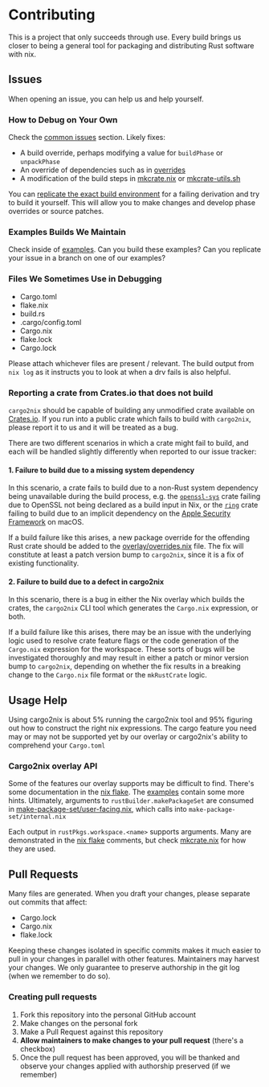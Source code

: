 # Contributing

This is a project that only succeeds through use.  Every build brings us closer
to being a general tool for packaging and distributing Rust software with nix.

## Issues

When opening an issue, you can help us and help yourself.

### How to Debug on Your Own

Check the [common issues][common issues] section.  Likely fixes:

- A build override, perhaps modifying a value for `buildPhase` or `unpackPhase`
- An override of dependencies such as in [overrides][overrides]
- A modification of the build steps in [mkcrate.nix][mkcrate] or
  [mkcrate-utils.sh][mkcrate-utils]

You can [replicate the exact build environment][replicate] for a failing derivation and try
to build it yourself.  This will allow you to make changes and develop phase
overrides or source patches.

[common issues]: https://github.com/cargo2nix/cargo2nix#common-issues
[overrides]: https://github.com/cargo2nix/cargo2nix/blob/master/overlay/overrides.nix
[mkcrate]: https://github.com/cargo2nix/cargo2nix/blob/master/overlay/mkcrate.nix
[mkcrate-utils]: https://github.com/cargo2nix/cargo2nix/blob/master/overlay/mkcrate-utils.sh
[replicate]: https://github.com/cargo2nix/cargo2nix#declarative-debug--development-shell

### Examples Builds We Maintain

Check inside of [examples][examples].  Can you build these examples?  Can you
replicate your issue in a branch on one of our examples?

[examples]: https://github.com/cargo2nix/cargo2nix/tree/master/examples

### Files We Sometimes Use in Debugging

- Cargo.toml
- flake.nix
- build.rs
- .cargo/config.toml
- Cargo.nix
- flake.lock
- Cargo.lock

Please attach whichever files are present / relevant.  The build output from
`nix log` as it instructs you to look at when a drv fails is also helpful.

### Reporting a crate from Crates.io that does not build

`cargo2nix` should be capable of building any unmodified crate available on
[Crates.io]. If you run into a public crate which fails to build with
`cargo2nix`, please report it to us and it will be treated as a bug.

[Crates.io]: https://crates.io/

There are two different scenarios in which a crate might fail to build, and each
will be handled slightly differently when reported to our issue tracker:

#### 1. Failure to build due to a missing system dependency

In this scenario, a crate fails to build due to a non-Rust system dependency
being unavailable during the build process, e.g. the [`openssl-sys`] crate
failing due to OpenSSL not being declared as a build input in Nix, or the
[`ring`] crate failing to build due to an implicit dependency on the [Apple
Security Framework] on macOS.

[`openssl-sys`]: https://crates.io/crates/openssl-sys
[`ring`]: https://crates.io/crates/ring
[Apple Security Framework]: https://developer.apple.com/documentation/security

If a build failure like this arises, a new package override for the offending
Rust crate should be added to the [overlay/overrides.nix] file. The fix will
constitute at least a patch version bump to `cargo2nix`, since it is a fix of
existing functionality.

[overlay/overrides.nix]: https://github.com/cargo2nix/cargo2nix/blob/master/overlay/overrides.nix

#### 2. Failure to build due to a defect in cargo2nix

In this scenario, there is a bug in either the Nix overlay which builds the
crates, the `cargo2nix` CLI tool which generates the `Cargo.nix` expression, or
both.

If a build failure like this arises, there may be an issue with the underlying
logic used to resolve crate feature flags or the code generation of the
`Cargo.nix` expression for the workspace. These sorts of bugs will be
investigated thoroughly and may result in either a patch or minor version bump
to `cargo2nix`, depending on whether the fix results in a breaking change to the
`Cargo.nix` file format or the `mkRustCrate` logic.

## Usage Help

Using cargo2nix is about 5% running the cargo2nix tool and 95% figuring out how
to construct the right nix expressions.  The cargo feature you need may or may
not be supported yet by our overlay or cargo2nix's ability to comprehend your
`Cargo.toml`

### Cargo2nix overlay API

Some of the features our overlay supports may be difficult to find.  There's
some documentation in the [nix flake][nix flake].  The [examples][examples]
contain some more hints.  Ultimately, arguments to `rustBuilder.makePackageSet`
are consumed in [make-package-set/user-facing.nix][user-facing], which calls
into `make-package-set/internal.nix`

[nix flake]: https://github.com/cargo2nix/cargo2nix/blob/master/flake.nix
[examples]: https://github.com/cargo2nix/cargo2nix/blob/master/examples
[user-facing]: https://github.com/cargo2nix/cargo2nix/blob/master/overlay/make-package-set/simplified.nix

Each output in `rustPkgs.workspace.<name>` supports arguments.  Many are
demonstrated in the [nix flake] comments, but check [mkcrate.nix] for how they
are used.

[mkcrate.nix]: https://github.com/cargo2nix/cargo2nix/blob/master/overlay/mkcrate.nix
[nix flake]: https://github.com/cargo2nix/cargo2nix/blob/master/flake.nix

## Pull Requests

Many files are generated.  When you draft your changes, please separate out
commits that affect:

- Cargo.lock
- Cargo.nix
- flake.lock

Keeping these changes isolated in specific commits makes it much easier to pull
in your changes in parallel with other features.  Maintainers may harvest your
changes.  We only guarantee to preserve authorship in the git log (when we
remember to do so).

### Creating pull requests

1. Fork this repository into the personal GitHub account
2. Make changes on the personal fork
3. Make a Pull Request against this repository
4. **Allow maintainers to make changes to your pull request** (there's a checkbox)
5. Once the pull request has been approved, you will be thanked and observe your
   changes applied with authorship preserved (if we remember)
